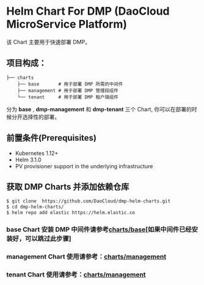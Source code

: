 # Helm Chart For DMP (DaoCloud MicroService Platform)

该 Chart 主要用于快速部署 DMP。
## 项目构成：
```text
├── charts
    ├── base       # 用于部署 DMP 所需的中间件
    ├── management # 用于部署 DMP 管理段组件
    └── tenant     # 用于部署 DMP 租户端组件
```

分为 **base** , **dmp-management**  和 **dmp-tenant** 三个 Chart, 你可以在部署的时候分开选择性的部署。

## 前置条件(Prerequisites)
- Kubernetes 1.12+
- Helm 3.1.0
- PV provisioner support in the underlying infrastructure

## 获取 DMP Charts 并添加依赖仓库
```bash
$ git clone  https://github.com/DaoCloud/dmp-helm-charts.git
$ cd dmp-helm-charts/
$ helm repo add elastic https://helm.elastic.co
```

### base Chart 安装 DMP 中间件请参考[charts/base](charts/base/README.md)[如果中间件已经安装好，可以跳过此步骤]

### management Chart 使用请参考：[charts/management](charts/management/README.md)

### tenant Chart 使用请参考：[charts/management](charts/management/README.md)

